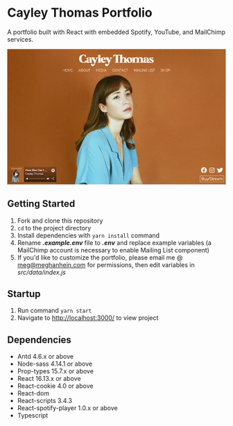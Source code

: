 # Cayley Thomas Portfolio

A portfolio built with React with embedded Spotify, YouTube, and MailChimp services.

!['Homepage'](https://github.com/meghein/cayley-thomas/blob/master/docs/cayley.png)

## Getting Started

1. Fork and clone this repository
2. `cd` to the project directory
3. Install dependencies with `yarn install` command
4. Rename **_.example.env_** file to **_.env_** and replace example variables (a MailChimp account is necessary to enable Mailing List component)
5. If you'd like to customize the portfolio, please email me @ meg@meghanhein.com for permissions, then edit variables in *src/data/index.js*

## Startup

1. Run command `yarn start`
2. Navigate to [http://localhost:3000/](http://localhost:3000/) to view project

## Dependencies

- Antd 4.6.x or above
- Node-sass 4.14.1 or above
- Prop-types 15.7.x or above
- React 16.13.x or above
- React-cookie 4.0 or above
- React-dom
- React-scripts 3.4.3
- React-spotify-player 1.0.x or above
- Typescript
